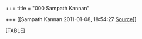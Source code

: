 +++
title = "000 Sampath Kannan"

+++
[[Sampath Kannan	2011-01-08, 18:54:27 [Source](https://groups.google.com/g/bvparishat/c/KFSTsyWycXM)]]



[TABLE]

  

